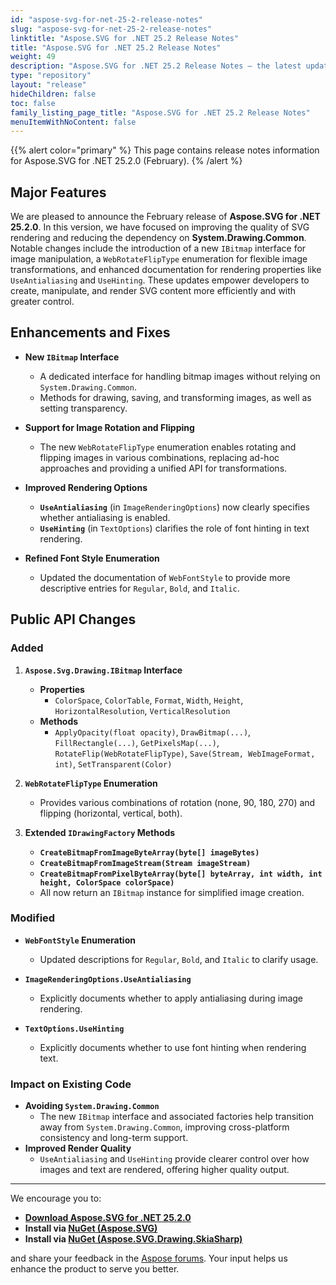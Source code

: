 ```yaml
---
id: "aspose-svg-for-net-25-2-release-notes"
slug: "aspose-svg-for-net-25-2-release-notes"
linktitle: "Aspose.SVG for .NET 25.2 Release Notes"
title: "Aspose.SVG for .NET 25.2 Release Notes"
weight: 49
description: "Aspose.SVG for .NET 25.2 Release Notes – the latest updates and fixes."
type: "repository"
layout: "release"
hideChildren: false
toc: false
family_listing_page_title: "Aspose.SVG for .NET 25.2 Release Notes"
menuItemWithNoContent: false
---
```

{{% alert color="primary" %}
This page contains release notes information for Aspose.SVG for .NET 25.2.0 (February).
{% /alert %}

## Major Features

We are pleased to announce the February release of **Aspose.SVG for .NET 25.2.0**. In this version, we have focused on improving the quality of SVG rendering and reducing the dependency on **System.Drawing.Common**. Notable changes include the introduction of a new `IBitmap` interface for image manipulation, a `WebRotateFlipType` enumeration for flexible image transformations, and enhanced documentation for rendering properties like `UseAntialiasing` and `UseHinting`. These updates empower developers to create, manipulate, and render SVG content more efficiently and with greater control.

## Enhancements and Fixes

- **New `IBitmap` Interface**  
  - A dedicated interface for handling bitmap images without relying on `System.Drawing.Common`.
  - Methods for drawing, saving, and transforming images, as well as setting transparency.
  
- **Support for Image Rotation and Flipping**  
  - The new `WebRotateFlipType` enumeration enables rotating and flipping images in various combinations, replacing ad-hoc approaches and providing a unified API for transformations.

- **Improved Rendering Options**  
  - **`UseAntialiasing`** (in `ImageRenderingOptions`) now clearly specifies whether antialiasing is enabled.  
  - **`UseHinting`** (in `TextOptions`) clarifies the role of font hinting in text rendering.

- **Refined Font Style Enumeration**  
  - Updated the documentation of `WebFontStyle` to provide more descriptive entries for `Regular`, `Bold`, and `Italic`.

## Public API Changes

### Added

1. **`Aspose.Svg.Drawing.IBitmap` Interface**  
   - **Properties**  
     - `ColorSpace`, `ColorTable`, `Format`, `Width`, `Height`, `HorizontalResolution`, `VerticalResolution`
   - **Methods**  
     - `ApplyOpacity(float opacity)`, `DrawBitmap(...)`, `FillRectangle(...)`, `GetPixelsMap(...)`, `RotateFlip(WebRotateFlipType)`, `Save(Stream, WebImageFormat, int)`, `SetTransparent(Color)`

2. **`WebRotateFlipType` Enumeration**  
   - Provides various combinations of rotation (none, 90, 180, 270) and flipping (horizontal, vertical, both).

3. **Extended `IDrawingFactory` Methods**  
   - **`CreateBitmapFromImageByteArray(byte[] imageBytes)`**  
   - **`CreateBitmapFromImageStream(Stream imageStream)`**  
   - **`CreateBitmapFromPixelByteArray(byte[] byteArray, int width, int height, ColorSpace colorSpace)`**  
   - All now return an `IBitmap` instance for simplified image creation.

### Modified

- **`WebFontStyle` Enumeration**  
  - Updated descriptions for `Regular`, `Bold`, and `Italic` to clarify usage.

- **`ImageRenderingOptions.UseAntialiasing`**  
  - Explicitly documents whether to apply antialiasing during image rendering.

- **`TextOptions.UseHinting`**  
  - Explicitly documents whether to use font hinting when rendering text.

### Impact on Existing Code

- **Avoiding `System.Drawing.Common`**  
  - The new `IBitmap` interface and associated factories help transition away from `System.Drawing.Common`, improving cross-platform consistency and long-term support.
- **Improved Render Quality**  
  - `UseAntialiasing` and `UseHinting` provide clearer control over how images and text are rendered, offering higher quality output.

---

We encourage you to:
- **[Download Aspose.SVG for .NET 25.2.0](https://downloads.aspose.com/svg/net)**  
- **Install via [NuGet (Aspose.SVG)](https://www.nuget.org/packages/Aspose.SVG)**  
- **Install via [NuGet (Aspose.SVG.Drawing.SkiaSharp)](https://www.nuget.org/packages/Aspose.SVG.Drawing.SkiaSharp/)**  

and share your feedback in the [Aspose forums](https://forum.aspose.com/). Your input helps us enhance the product to serve you better.


